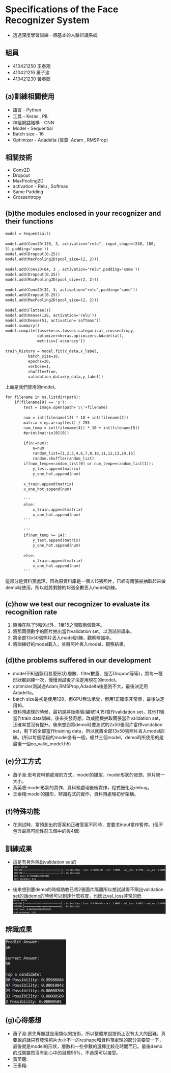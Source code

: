 [valid]:https://github.com/410421250/Face_recignition/blob/master/Performance%20Image/with_valid.jpg
[novalid]:https://github.com/410421250/Face_recignition/blob/master/Performance%20Image/no_valid.jpg
[correct]:
[incorrect]:


# Specifications of the Face Recognizer System
* 透過深度學習訓練一個基本的人臉辨識系統 

## 組員
* 410421250 王泰翔
* 410421216 蕭子渝
* 410421230 黃英聰

## (a)訓練相關使用
* 語言 - Python
* 工具 - Keras , PIL
* 神經網路結構 - CNN 
* Model - Sequential
* Batch size - 16
* Optimizer - Adadelta (放棄: Adam , RMSProp)


## 相關技術
* Conv2D
* Dropout
* MaxPooling2D
* activation - Relu , Softmax
* Same Padding
* Crossentropy

## (b)the modules enclosed in your recognizer and their functions
```
model = Sequential()

model.add(Conv2D(128, 3, activation="relu", input_shape=(240, 180, 3),padding='same'))
model.add(Dropout(0.25))
model.add(MaxPooling2D(pool_size=(2, 2)))

model.add(Conv2D(64, 3 , activation="relu",padding='same'))
model.add(Dropout(0.25))
model.add(MaxPooling2D(pool_size=(2, 2)))

model.add(Conv2D(32, 3, activation="relu",padding='same'))
model.add(Dropout(0.25))
model.add(MaxPooling2D(pool_size=(2, 2)))

model.add(Flatten())
model.add(Dense(128, activation='relu'))
model.add(Dense(51, activation='softmax'))
model.summary()
model.compile(loss=keras.losses.categorical_crossentropy,
              optimizer=keras.optimizers.Adadelta(),
              metrics=['accuracy'])

train_history = model.fit(x_data,x_label,
          batch_size=16,
          epochs=20,
          verbose=1,
          shuffle=True,
          validation_data=(y_data,y_label))
```
上面是我們使用的model。  
```
for filename in os.listdir(path):
    if(filename[0] == 's'):
        test = Image.open(path+'\\'+filename)
        
        num = int(filename[1]) * 10 + int(filename[2]) 
        matrix = np.array(test) / 255
        num_temp = int(filename[4]) * 10 + int(filename[5]) 
        #print(matrix[0][0])
        
        if(n!=num):
            n=num
            random_list=[1,2,3,4,6,7,8,10,11,12,13,14,15]
            random.shuffle(random_list)
        if(num_temp==random_list[0] or num_temp==random_list[1]):
            y_test.append(matrix)
            y_one_hot.append(num)
            
        x_train.append(matrix)
        x_one_hot.append(num)
            
        '''
        else:
            x_train.append(matrix)
            x_one_hot.append(num)
        '''
            
        '''
        if(num_temp >= 14):
            y_test.append(matrix)
            y_one_hot.append(num)
           
        else:
            x_train.append(matrix)
            x_one_hot.append(num)
        '''
```
這部分是資料預處理，因為原資料庫是一個人15張照片，已經有兩張被抽取起來做demo時使用，所以就將剩餘的13張全數丟入model訓練。

## (c)how we test our recognizer to evaluate its recognition rate

1. 隨機在除了5和9以外，1至15之間取兩個數字。
2. 將那兩個數字的圖片抽出當作validation set，以測試辨識率。
3. 將全部13x50張照片丟入model訓練，觀察辨識率。
4. 將訓練好的model載入，並將照片丟入model，觀察結果。

## (d)the problems suffered in our development
* model不知道該用甚麼形狀(層數、filter數量、是否Dropout等等)，將每一種形狀都訓練一次，慢慢測試後才決定用現在的model。
* optimizer測試過Adam,RMSProp,Adadelta後差別不大，最後決定用Adadelta。
* batch size最初是使用128，但GPU無法承受，但用1正確率非常慘，最後決定用16。
* 資料預處理的時候，最初是將後兩張(編號14,15)當作validation set，其他11張當作train data訓練。後來突發奇想，改成隨機抽取兩張當作validation set，正確率並沒有提升。後來想到將demo時要測試的2x50張照片當作validation set，剩下的全部當作training data，所以就將全部13x50張照片丟入model訓練。(所以每個階段的model各有一個，總共三個model，demo時所使用的是最後一個no_valid_model.h5)

## (e)分工方式

* 蕭子渝:思考資料預處理的方式，model的雛型，model形狀的發想，照片統一大小。
* 黃英聰:model形狀的實作，資料預處理後續實作，程式優化及debug。
* 王泰翔:model的雛形，辨識程式的實作，資料預處理初步架構。

## (f)特殊功能

* 在測試時，當預測出的答案和正確答案不同時，會要求input當作暫停。(但不包含最高可能性前五個中的後4個)

## 訓練成果
* 這是有另外隔出validation set的
![valid]

* 後來想到要demo的時候助教已將2張圖片隔離所以想試試看不隔出validation set的話demo的時候可以到達什麼程度，也因此val_loss非常的低
![novalid]
## 辨識成果
![image](https://github.com/410421250/Face_recignition/blob/master/Performance%20Image/perform.jpg)

## (g)心得感想
* 蕭子渝:原先專題就是用類似的技術，所以整體來說技術上沒有太大的困難，真要說的話只有發現照片大小不一的reshape和資料預處理的部分需要查一下，最後就是model的形狀，層數和一些參數的選擇比較花時間而已。最後demo的成果雖然沒有到心中的目標95%，不過還可以接受。
* 黃英聰:
* 王泰翔:


